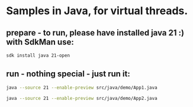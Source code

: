 # Samples in Java, for virtual threads. 

## prepare - to run, please have installed java 21 :) with SdkMan use:

```bash
sdk install java 21-open
```

## run - nothing special - just run it:
```bash
java --source 21 --enable-preview src/java/demo/App1.java 
```

```bash
java --source 21 --enable-preview src/java/demo/App2.java 
```

